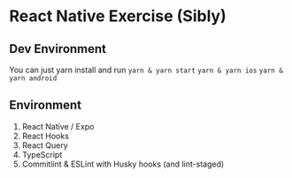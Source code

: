 # React Native Exercise (Sibly)

## Dev Environment

You can just yarn install and run
```yarn & yarn start```
```yarn & yarn ios```
```yarn & yarn android```

## Environment

1. React Native / Expo
2. React Hooks
3. React Query
4. TypeScript
5. Commitlint & ESLint with Husky hooks (and lint-staged)
